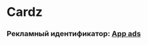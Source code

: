 # Cardz

### Рекламный идентификатор: [App ads](https://oleggibadulin.github.io/WordzApp/app-ads.txt)
